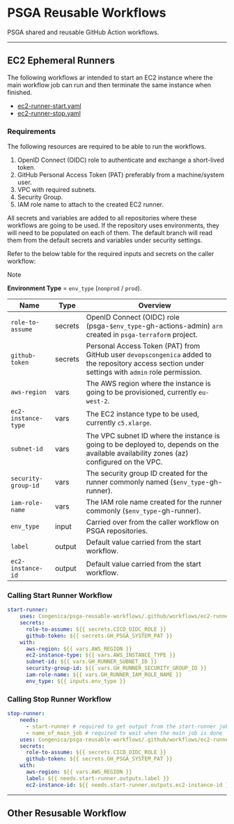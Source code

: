# PSGA Reusable Workflows

PSGA shared and reusable GitHub Action workflows.

---

## EC2 Ephemeral Runners

The following workflows ar intended to start an EC2 instance where the main workflow job can run and then terminate the same instance when finished.

- [ec2-runner-start.yaml](.github/workflows/ec2-runner-start.yaml)
- [ec2-runner-stop.yaml](.github/workflows/ec2-runner-stop.yaml)

### Requirements

The following resources are required to be able to run the workflows.

1. OpenID Connect (OIDC) role to authenticate and exchange a short-lived token.
2. GitHub Personal Access Token (PAT) preferably from a machine/system user.
3. VPC with required subnets.
4. Security Group.
5. IAM role name to attach to the created EC2 runner.

All secrets and variables are added to all repositories where these workflows are going to be used. If the repository uses environments, they will need to be populated on each of them. The default branch will read them from the default secrets and variables under security settings.

Refer to the below table for the required inputs and secrets on the caller workflow:

> [!NOTE]
> **Environment Type** = `env_type` (`nonprod` / `prod`).


| Name | Type | Overview |
|------|------|----------|
| `role-to-assume` | secrets | OpenID Connect (OIDC) role (psga-`$env_type`-gh-actions-admin) `arn` created in `psga-terraform` project. |
| `github-token` | secrets |  Personal Access Token (PAT) from GitHub user `devopscongenica` added to the repository access section under settings with `admin` role permission. |
| `aws-region` | vars | The AWS region where the instance is going to be provisioned, currently `eu-west-2`. |
| `ec2-instance-type` | vars | The EC2 instance type to be used, currently `c5.xlarge`. |
| `subnet-id`| vars | The VPC subnet ID where the instance is going to be deployed to, depends on the available availability zones (az) configured on the VPC. |
| `security-group-id`| vars | The security group ID created for the runner commonly named (`$env_type`-gh-runner). |
| `iam-role-name`| vars | The IAM role name created for the runner commonly (`$env_type`-gh-runner). |
| `env_type` | input | Carried over from the caller workflow on PSGA repositories. |
| `label` | output | Default value carried from the start workflow. |
| `ec2-instance-id` | output | Default value carried from the start workflow. |


### Calling Start Runner Workflow

```yaml
start-runner:
    uses: Congenica/psga-reusable-workflows/.github/workflows/ec2-runner-start.yaml@main
    secrets:
      role-to-assume: ${{ secrets.CICD_OIDC_ROLE }}
      github-token: ${{ secrets.GH_PSGA_SYSTEM_PAT }}
    with:
      aws-region: ${{ vars.AWS_REGION }}
      ec2-instance-type: ${{ vars.AWS_INSTANCE_TYPE }}
      subnet-id: ${{ vars.GH_RUNNER_SUBNET_ID }}
      security-group-id: ${{ vars.GH_RUNNER_SECURITY_GROUP_ID }}
      iam-role-name: ${{ vars.GH_RUNNER_IAM_ROLE_NAME }}
      env_type: ${{ inputs.env_type }}
```

### Calling Stop Runner Workflow

```yaml
stop-runner:
    needs:
      - start-runner # required to get output from the start-runner job
      - name_of_main_job # required to wait when the main job is done
    uses: Congenica/psga-reusable-workflows/.github/workflows/ec2-runner-stop.yaml@main
    secrets:
      role-to-assume: ${{ secrets.CICD_OIDC_ROLE }}
      github-token: ${{ secrets.GH_PSGA_SYSTEM_PAT }}
    with:
      aws-region: ${{ vars.AWS_REGION }}
      label: ${{ needs.start-runner.outputs.label }}
      ec2-instance-id: ${{ needs.start-runner.outputs.ec2-instance-id }}
```

---

## Other Resusable Workflow
